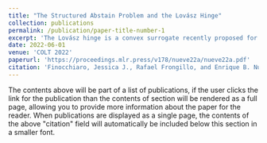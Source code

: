 ```yaml
---
title: "The Structured Abstain Problem and the Lovász Hinge"
collection: publications
permalink: /publication/paper-title-number-1
excerpt: 'The Lovász hinge is a convex surrogate recently proposed for structured binary classification, in which k binary predictions are made simultaneously and the error is judged by a submodular set function. Despite its wide usage in image segmentation and related problems, its consistency has remained open. We resolve this open question, showing that the Lovász hinge is inconsistent for its desired target unless the set function is modular. Leveraging a recent embedding framework, we instead derive the target loss for which the Lovász hinge is consistent. This target, which we call the structured abstain problem, allows one to abstain on any subset of the k predictions. We derive two link functions, each of which are consistent for all submodular set functions simultaneously.'
date: 2022-06-01
venue: 'COLT 2022'
paperurl: 'https://proceedings.mlr.press/v178/nueve22a/nueve22a.pdf'
citation: 'Finocchiaro, Jessica J., Rafael Frongillo, and Enrique B. Nueve. "The structured abstain problem and the lovász hinge." Conference on Learning Theory. PMLR, 2022.'
---
```


The contents above will be part of a list of publications, if the user clicks the link for the publication than the contents of section will be rendered as a full page, allowing you to provide more information about the paper for the reader. When publications are displayed as a single page, the contents of the above "citation" field will automatically be included below this section in a smaller font.
